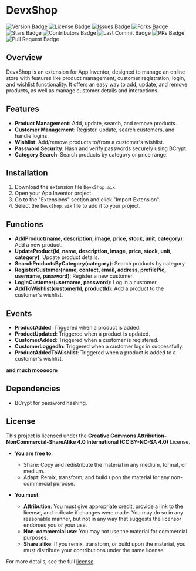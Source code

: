 
# DevxShop

![Version Badge](https://img.shields.io/badge/Version-1.0.0-blue?style=flat-square&logo=github) ![License Badge](https://img.shields.io/badge/License-CC%20BY%20NC%20SA%204.0-blue?style=flat-square&logo=creativecommons) ![Issues Badge](https://img.shields.io/github/issues/CodeWithHadii/DevX-Shop?style=flat-square&color=red&logo=github) ![Forks Badge](https://img.shields.io/github/forks/CodeWithHadii/DevX-Shop?style=social) ![Stars Badge](https://img.shields.io/github/stars/CodeWithHadii/DevX-Shop?style=social&logo=github) ![Contributors Badge](https://img.shields.io/github/contributors/CodeWithHadii/DevX-Shop?style=flat-square&color=green) ![Last Commit Badge](https://img.shields.io/github/last-commit/CodeWithHadii/DevX-Shop?style=flat-square&color=purple&logo=github) ![PRs Badge](https://img.shields.io/github/issues-pr/CodeWithHadii/DevX-Shop?style=flat-square&color=blue) ![Pull Request Badge](https://img.shields.io/github/issues-pr-closed/CodeWithHadii/DevX-Shop?style=flat-square&color=brightgreen)



## Overview

DevxShop is an extension for App Inventor, designed to manage an online store with features like product management, customer registration, login, and wishlist functionality. It offers an easy way to add, update, and remove products, as well as manage customer details and interactions.

## Features

- **Product Management**: Add, update, search, and remove products.
- **Customer Management**: Register, update, search customers, and handle logins.
- **Wishlist**: Add/remove products to/from a customer's wishlist.
- **Password Security**: Hash and verify passwords securely using BCrypt.
- **Category Search**: Search products by category or price range.

## Installation

1. Download the extension file `DevxShop.aix`.
2. Open your App Inventor project.
3. Go to the "Extensions" section and click "Import Extension".
4. Select the `DevxShop.aix` file to add it to your project.

## Functions

- **AddProduct(name, description, image, price, stock, unit, category)**: Add a new product.
- **UpdateProduct(id, name, description, image, price, stock, unit, category)**: Update product details.
- **SearchProductsByCategory(category)**: Search products by category.
- **RegisterCustomer(name, contact, email, address, profilePic, username, password)**: Register a new customer.
- **LoginCustomer(username, password)**: Log in a customer.
- **AddToWishlist(customerId, productId)**: Add a product to the customer's wishlist.

## Events

- **ProductAdded**: Triggered when a product is added.
- **ProductUpdated**: Triggered when a product is updated.
- **CustomerAdded**: Triggered when a customer is registered.
- **CustomerLoggedIn**: Triggered when a customer logs in successfully.
- **ProductAddedToWishlist**: Triggered when a product is added to a customer's wishlist.

**and much mooooore**

## Dependencies

- BCrypt for password hashing.

## License

This project is licensed under the **Creative Commons Attribution-NonCommercial-ShareAlike 4.0 International (CC BY-NC-SA 4.0)** License.

- **You are free to**:
  - Share: Copy and redistribute the material in any medium, format, or medium.
  - Adapt: Remix, transform, and build upon the material for any non-commercial purpose.

- **You must**:
  - **Attribution**: You must give appropriate credit, provide a link to the license, and indicate if changes were made. You may do so in any reasonable manner, but not in any way that suggests the licensor endorses you or your use.
  - **Non-commercial use**: You may not use the material for commercial purposes.
  - **Share alike**: If you remix, transform, or build upon the material, you must distribute your contributions under the same license.

For more details, see the full [license](https://creativecommons.org/licenses/by-nc-sa/4.0/).
